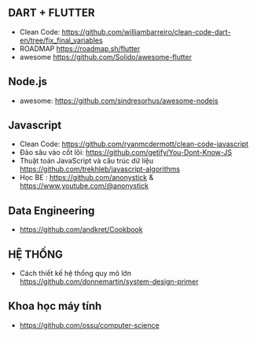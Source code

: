 ## DART + FLUTTER

* Clean Code: 
https://github.com/williambarreiro/clean-code-dart-en/tree/fix_final_variables
* ROADMAP
https://roadmap.sh/flutter
* awesome
https://github.com/Solido/awesome-flutter

## Node.js
* awesome: https://github.com/sindresorhus/awesome-nodejs

## Javascript
* Clean Code:
https://github.com/ryanmcdermott/clean-code-javascript
* Đào sâu vào cốt lõi: 
https://github.com/getify/You-Dont-Know-JS
* Thuật toán JavaScript và cấu trúc dữ liệu
https://github.com/trekhleb/javascript-algorithms
* Học BE : 
https://github.com/anonystick  &  
https://www.youtube.com/@anonystick

## Data Engineering
* https://github.com/andkret/Cookbook

## HỆ THỐNG
* Cách thiết kế hệ thống quy mô lớn
https://github.com/donnemartin/system-design-primer

## Khoa học máy tính
* https://github.com/ossu/computer-science
